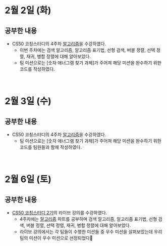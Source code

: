 # 2월 2일 (화)
## 공부한 내용
- CS50 코칭스터디의 4주차 [알고리즘](https://www.boostcourse.org/cs112/joinLectures/41488)을 수강하였다.
  - 이번 주차에는 검색 알고리즘, 알고리즘 표기법, 선형 검색, 버블 정렬, 선택 정렬, 재귀, 병합 정렬에 대해 알아보았다.
  - 팀 미션으로는 [숫자 애너그램 찾기 과제]가 주어져 해당 미션을 완수하기 위한 코드를 작성하였다.

<br />

# 2월 3일 (수)
## 공부한 내용 
- CS50 코칭스터디의 4주차 [알고리즘](https://www.boostcourse.org/cs112/joinLectures/41488)을 수강하였다.
  - 팀 미션으로는 [숫자 애너그램 찾기 과제]가 주어져 해당 미션을 완수하기 위한 코드를 팀원들과 함께 작성하였다.

<br />  
  
# 2월 6일 (토)
## 공부한 내용
- [CS50 코칭스터디 2기](https://www.boostcourse.org/study-cs50-2nd)의 라이브 강의를 수강하였다.
  - 4주차에는 [알고리즘](https://www.boostcourse.org/cs112/joinLectures/41488) 파트를 공부하며 검색 알고리즘, 알고리즘 표기법, 선형 검색, 버블 정렬, 선택 정렬, 재귀, 병합 정렬에 대해 알아보았다.
  - 라이브 강의에서는 각 팀들이 수행한 미션들 중 우수 미션을 살펴보았는데 우리 팀의 미션이 우수 미션으로 선정되었다🙂
